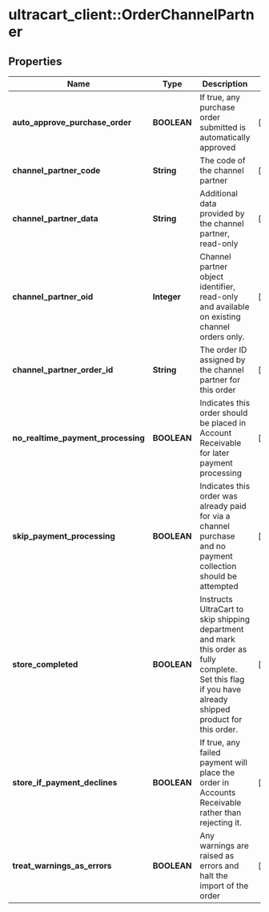 # ultracart_client::OrderChannelPartner

## Properties
Name | Type | Description | Notes
------------ | ------------- | ------------- | -------------
**auto_approve_purchase_order** | **BOOLEAN** | If true, any purchase order submitted is automatically approved | [optional] 
**channel_partner_code** | **String** | The code of the channel partner | [optional] 
**channel_partner_data** | **String** | Additional data provided by the channel partner, read-only | [optional] 
**channel_partner_oid** | **Integer** | Channel partner object identifier, read-only and available on existing channel orders only. | [optional] 
**channel_partner_order_id** | **String** | The order ID assigned by the channel partner for this order | [optional] 
**no_realtime_payment_processing** | **BOOLEAN** | Indicates this order should be placed in Account Receivable for later payment processing | [optional] 
**skip_payment_processing** | **BOOLEAN** | Indicates this order was already paid for via a channel purchase and no payment collection should be attempted | [optional] 
**store_completed** | **BOOLEAN** | Instructs UltraCart to skip shipping department and mark this order as fully complete.  Set this flag if you have already shipped product for this order. | [optional] 
**store_if_payment_declines** | **BOOLEAN** | If true, any failed payment will place the order in Accounts Receivable rather than rejecting it. | [optional] 
**treat_warnings_as_errors** | **BOOLEAN** | Any warnings are raised as errors and halt the import of the order | [optional] 


